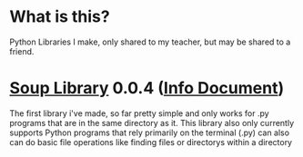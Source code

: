 # What is this?
Python Libraries I make, only shared to my teacher, but may be shared to a friend.

# [Soup Library](soupLib.py) 0.0.4 ([Info Document](SoupLib_Info.md))
The first library i've made, so far pretty simple and only works for .py programs that are in the same directory as it.
This library also only currently supports Python programs that rely primarily on the terminal (.py)
can also can do basic file operations like finding files or directorys within a directory
